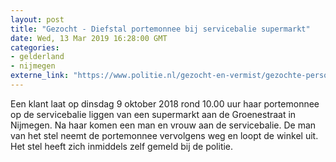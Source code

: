 ```yaml
---
layout: post
title: "Gezocht - Diefstal portemonnee bij servicebalie supermarkt"
date: Wed, 13 Mar 2019 16:28:00 GMT
categories: 
- gelderland 
- nijmegen 
externe_link: "https://www.politie.nl/gezocht-en-vermist/gezochte-personen/2019/februari/gld/diefstal-portemonnee-bij-servicebalie-supermarkt.html"
---
```


Een klant laat op dinsdag 9 oktober 2018 rond 10.00 uur haar portemonnee op de servicebalie liggen van een supermarkt aan de Groenestraat in Nijmegen. Na haar komen een man en vrouw aan de servicebalie. De man van het stel neemt de portemonnee vervolgens weg en loopt de winkel uit. Het stel heeft zich inmiddels zelf gemeld bij de politie.
